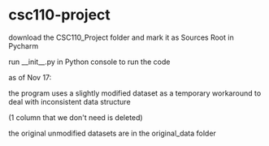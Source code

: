 # csc110-project

download the CSC110_Project folder and mark it as Sources Root in Pycharm

run \_\_init\_\_.py in Python console to run the code


as of Nov 17:

  the program uses a slightly modified dataset as a temporary workaround to deal with inconsistent data structure
  
  (1 column that we don't need is deleted)
  
  the original unmodified datasets are in the original_data folder
